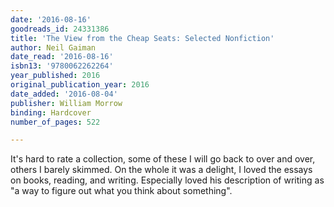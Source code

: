 ```yaml
---
date: '2016-08-16'
goodreads_id: 24331386
title: 'The View from the Cheap Seats: Selected Nonfiction'
author: Neil Gaiman
date_read: '2016-08-16'
isbn13: '9780062262264'
year_published: 2016
original_publication_year: 2016
date_added: '2016-08-04'
publisher: William Morrow
binding: Hardcover
number_of_pages: 522

---
```

It's hard to rate a collection, some of these I will go back to over and over, others I barely skimmed. On the whole it was a delight, I loved the essays on books, reading, and writing. Especially loved his description of writing as "a way to figure out what you think about something".
